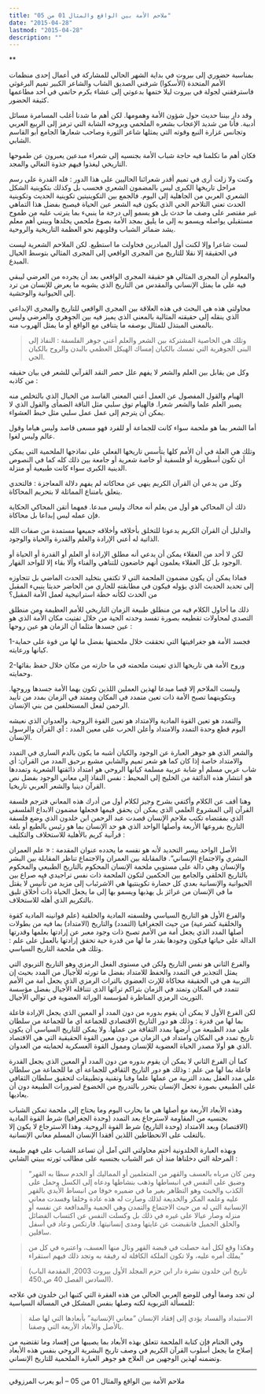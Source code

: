 ```yaml
---
title: "ملاحم الأمة بين الواقع والمثال 01 من 05"
date: "2015-04-28"
lastmod: "2015-04-28"
description: ""
---
```

**



بمناسبة حضوري إلى بيروت في بداية الشهر الحالي للمشاركة في أعمال إحدى منظمات الأمم المتحدة (الأسكوا) شرفني الصديق الشاب والشاعر الكبير تميم البرغوثي فاسترفقني لجولة في بيروت ليلا ختمها بدعوتي إلى عشاء بكرم حاتمي في أحد مطاعمها كثيفة الحضور.

وقد دار بيننا حديث حول شؤون الأمة وهمومها. لكن أهم ما شدنا أغلب المسامرة مسائل أدبية. فأنا من شديد الإعجاب بشعره الملحمي وبروحه الشابة التي ترمز إلى الربيع العربي وتجانس غزارة النبع وقوته التي يمثلها شاعر الثورة وصاحب شعارها الجامع أبو القاسم الشابي.

فكان أهم ما تكلمنا فيه حاجة شباب الأمة بجنسيه إلى شعراء مبدعين يعبرون عن طموحها التاريخي ليغذوا فيهم جذوة التعالي والمجد.

وكنت ولا زلت أرى في تميم أقدر شعرائنا الحاليين على هذا الدور : فله القدرة على رسم مراحل تاريخها الكبرى ليس بالمضمون الشعري فحسب بل وكذلك بتكوينية الشكل الشعري العربي من الجاهلية إلى اليوم. فالجمع بين التكوينيتين تكوينية الحديث وتكوينية الحدث تعني التلاحم الحي الذي يكون فيه الشعر عين الحياة فيصبح بفضل هذا التماهي غير مقتصر على وصف ما حدث بل هو يسمو إلى درجة ما ينبيء بما يترتب عليه من طموح مستقبلي يواصله ويسمو به إلى ما يليق بمجد الأمة بصوغ ملحمي يخلدها ويبني أهم معلم يشد ضمائر الشباب وقلوبهم نحو العظمة التاريخية والروحية.

لست شاعرا وإلا لكنت أول المبادرين فحاولت ما استطيع. لكن الملاحم الشعرية ليست في الحقيقة إلا نقلا للتاريخ من المجرى الواقعي إلى المجرى المثالي بتوسط الخيال المبدع.

والمعلوم أن المجرى المثالي هو حقيقة المجرى الواقعي بعد أن يجرده من العرضي ليبقي فيه على ما يمثل الإنساني والمقدس من التاريخ الذي يشوبه ما يعرض للإنسان من ترد إلى الحيوانية والوحشية.

محاولتي هذه هي البحث في هذه العلاقة بين المجرى الواقعي للتاريخ والمجرى الإبداعي الذي ينقله إلى حقيقته المثالية بالمعنى الذي يميز فيه بين الجوهري والعرضي وليس بالمعنى المبتذل للمثال بوصفه ما يتنافى مع الواقع أو ما يمثل الهروب منه.

> وتلك هي الخاصية المشتركة بين الشعر والعلم أعني جوهر الفلسفة : النفاذ إلى البنى الجوهرية التي تمسك بالكيان إمساك الهيكل العظمي بالبدن والروح بالكيان الحي.

وكل من يقابل بين العلم والشعر لا يفهم علل حصر النقد القرآني للشعر في بيان حقيقه من كاذبه :

الهيام والقول المفصول عن العمل أعني المعنى الفاسد من الخيال الذي بالتخلص منه يصير العلم علما والشعر شعرا. فالهيام توق سلبي مثل الناقة الضمأى والقول الذي لا يمكن أن يترجم إلى عمل عمل سلبي مثل خبط العشواء.

أما الشعر بما هو ملحمة سواء كانت للجماعة أو للفرد فهو مسعى قاصد وليس هياما وقول عالم وليس لغوا.

وتلك هي العلة في أن الأمم كلها يتأسس تاريخها الفعلي على نماذجها الملحمية التي يمكن أن تكون أسطورية أو فلسفية أو خاصة شعرية أو جامعة بين ذلك كله كما في النصوص الدينية الكبرى سواء كانت طبيعية أو منزلة.

وكل من يدعي أن القرآن الكريم ينهى عن محاكاته لم يفهم دلالة المعاجزة : فالتحدي يتعلق بامتناع المماثلة لا بتحريم المحاكاة.

ذلك أن المحاكي هو أول من يعلم أنه محاك وليس مبدعا. فمهما أتقن المحاكي الحكاية فإن عمله ليس إبداعا بل محاكاة.

والدليل أن القرآن الكريم يدعونا للتخلق بأخلاقه وأخلاقه جميعها مستمدة من صفات الله الذاتية له أعني الإرادة والعلم والقدرة والحياة والوجود.

لكن لا أحد من العقلاء يمكن أن يدعي أنه مطلق الإرادة أو العلم أو القدرة أو الحياة أو الوجود بل كل العقلاء يعلمون أنهم خاضعون للتناهي والفناء وألا بقاء إلا للواحد القهار.

فماذا يمكن أن يكون مضمون الملحمة التي لا تكتفي بتخليد الحدث الماضي بل تتجاوزه إلى تحديد الحديث الذي يؤوله فيكون في مطابقته للجاري من الحاضر حديثا ينبيء المقبل من الحدث لكأنه خطة استراتيجية لعمل الأمة المقبل؟

ذلك ما أحاول الكلام فيه من منطلق طبيعة الزمان التاريخي للأمم العظيمة ومن منطلق التصدي لمحاولات تقطيعه بصورة تفسد وحدته الحية من خلال تفتيت مكان الأمة الذي هو عين جسدها مثلما أن الزمان هو عين روحها :

1-فجسد الأمة هو جغرافيتها التي تحققت خلال ملحمتها بفضل ما لها من قوة على حماية كيانها ورعايته.

2-وروح الأمة هي تاريخها الذي تعينت ملحمته في ما حازته من مكان خلال حفظ بقائها وحمايته.

وليست الملاحم إلا قصا مبدعا لهذين العملين اللذين تكون بهما الأمة جسدها وروحها. وبتكوينهما تصبح الأمة ذات تعين متمدد في المكان وممتد في الزمان بمدد من تأييد الرحمن لفعل المستخلفين من بني الإنسان.

والتمدد هو تعين القوة المادية والامتداد هو تعين القوة الروحية. والعدوان الذي نعيشه اليوم قطع وحدة التمدد والامتداد وأعلن الحرب على معين المدد : آي القرآن والرسول الإنسان.

والشعر الذي هو جوهر العبارة عن الوجود والكيان أشبه ما يكون بالدم الساري في التمدد والامتداد خاصة إذا كان كما هو شعر تميم والشابي مشبع برحيق المدد من القرآن: أي شاب عربي مسلم أو شابة عربية مسلمة كيانها الروحي هو امتداد ذائقتها الشعرية وتمددها هو انتشار هذه الذائقة من الخليج إلى المحيط : نفس النفاذ إلى معاني الوجود بفضل نص القرآن دينيا والشعر العربي تاريخيا.

وهنا أقف عن الكلام وأكتفي بشرح وجيز لكلام أول من أدرك هذه المعاني فترجم فلسفة القرآن إلى المشروع العلمي الذي يمكن أن يحقق قيمها فجعلها مضمون الابداع الفلسفي الذي بمقتضاه تكتب ملاحم الإنسان قصدت عبد الرحمن ابن خلدون الذي وضع فلسفة التاريخ بفروعها الأربعة وأصلها الواحد الذي هو حد الإنسان بما هو رئيس بالطبع أو بلغة قرآنية كريم بالأهلية للاستخلاف والتكليف :

الأصل الواحد ييسر التحديد لأنه هو نفسه ما يحدده عنوان المقدمة : « علم العمران البشري والاجتماع الإنساني“. فالمقابلة بين العمران والاجتماع تناظر المقابلة بين البشر والإنسان وهي دالة على مستويي ملحمة الإنسان المحكوم بالتاريخ الطبيعي والمحكوم بالتاريخ الخلقي والجامع بين الحكمين لتكون الملحمة ذات نفس تراجيدي فيه صراع بين الحيوانية والإنسانية بعدي كل حضارة تكوينتيها هي الاشرئباب إلى مزيد من تأنيس لا يقتل ما في الإنسان من غرائز بل يهذبها ويسمو بها إلى ما يجعل الحياة ذات أخلاق تليق بالتكريم الذي أهله للاستخلاف.

والفرع الأول هو التاريخ السياسي وفلسفته المادية والخلقية (علم قوانينه المادية كقوة والخلقية كشرعية) من حيث الجغرافيا (التمدد) والتاريخ (الامتداد) بما فيه من بطولات أصلها المدد الذي يجعل أمة من الأمم تصبح ذات وجود معبر عن إرادتها بعلمها وقدرتها الدالة على حياتها فيكون وجودها بقدر ما لها من قدرة حية تحقق إرادتها بالعمل على علم : وتلك هي ملحمة التاريخ السياسي.

والفرع الثاني هو نفس التاريخ ولكن في مستوى الفعل الرمزي وهو التاريخ التربوي التي يمثل التجذير في التمدد والحفظ للامتداد بفضل ما تورثه للأجيال من المدد بحيث إن التربية هي في الحقيقة محاكاة للإرث العضوي بالتراث الرمزي الذي يجعل أمة من الأمم تتمدد في المكان وتمتد في الزمان بتراكم تراثها الذي تتناقله الأجيال بفضل مؤسسة التوريث الرمزي المناظرة لمؤسسة الوراثة العضوية في توالي الأجيال.

لكن الفرع الأول لا يمكن أن يقوم بدوره من دون المدد أو المعين الذي يجعل الإرادة فاعلة بما لها من قدرة : وذلك هو دور التاريخ الاقتصادي للجماعة أي ما للجماعة من سلطان على مدد الطبيعة من أرضها بمدد الثقافة من عملها. ولا يمكن للتاريخ السياسي أن يكون تاريخ تمدد في المكان وامتداد في الزمان من دون معين القوة الحقيقية التي هي الاقتصاد الذي هو أولا مصدر الحياة العضوية للإنسان وممول القوة العسكرية لحمايته من العدوان.

كما أن الفرع الثاني لا يمكن أن يقوم بدوره من دون المدد أو المعين الذي يجعل القدرة فاعلة بما لها من علم : وذلك هو دور التاريخ الثقافي للجماعة أي ما للجماعة من سلطان على مدد العقل بمدد التربية من عملها علما وفنا وتقنية وتطبيقات لتحقيق سلطان الثقافي على الطبيعي بصورة تجعل الإنسان يتحرر بالتدريج من الخضوع لضرورات الطبيعة دون أن يعاديها.

وهذه الأبعاد الأربعة مع أصلها هي ما يحارب اليوم وما يحتاج إلى ملحمة تمكن الشباب بجنسيه من المقاومة لاسترجاع بعد التمدد (وحدة الجغرافيا) شرط القوة المادية (الاقتصاد) وبعد الامتداد (وحدة التاريخ) شرط القوة الروحية. وهذا الاسترجاع لا يكون إلا بالتغلب على الانحطاطين اللذين أفقدا الإنسان المسلم معاني الإنسانية.

وبهذه العبارة الخلدونية أختم محاولتي التي آمل أن تساعد الشباب على فهم طبيعة المرحلة التي دخلناها منذ أن عبر الشباب بجنسيه على مطالب ثورته ببيتي الشابي :

> “ومن كان مرباه بالعسف والقهر من المتعلمين أو المماليك أو الخدم سطا به القهر وضيق على النفس في انبساطها وذهب بنشاطها ودعاه إلى الكسل وحمل على الكذب والخبث وهو التظاهر بغير ما في ضميره خوفا من انبساط الأيدي بالقهر عليه وعلمه المكر والخديعة لذلك وصارت له هذه عادة وخلقا وفسدت معاني الإنسانية التي له من حيث الاجتماع والتمدن وهي الحمية والمدافعة عن نفسه أو منزله وصار عيالا على غيره في ذلك بل وكسلت النفس عن اكتساب الفضائل والخلق الجميل فانقبضت عن غايتها ومدى إنسانيتها. فارتكس وعاد في أسفل سافلين.

> وهكذا وقع لكل أمة حصلت في قبضة القهر ونال منها العسف، واعتبره في كل من يملك أمره عليه، ولا تكون الملكة الكافلة له رفيقة به وتجد ذلك فيهم استقراء”

> (تاريخ ابن خلدون نشرة دار ابن حزم المجلد الأول بيروت 2003, المقدمة الباب السادس الفصل 40 ص.450).

لن تجد وصفا أوفى للوضع العربي الحالي من هذه الفقرة التي كتبها ابن خلدون في علاجه للمسألة التربوية لكنه وصلها بنفس المشكل في المسألة السياسية:

> الاستبداد والفساد يؤدي إلى إفقاد الإنسان “معاني الإنسانية” بأبعادها التي لها صلة بالأصل والأبعاد الأربعة التي وصفنا.

وفي الختام فإن كتابة الملحمة تتعلق بهذه الأبعاد بما يصيبها من إفساد وما تقتضيه من إصلاح ما يجعل أسلوب القرآن الكريم في وصف تاريخ البشرية الروحي بنفس هذه الأبعاد وتضمنه لهذين الوجهين من العلاج هو جوهر العبارة الملحمية للتاريخ الإنساني.

---

ملاحم الأمة بين الواقع والمثال 01 من 05 – أبو يعرب المرزوقي

###